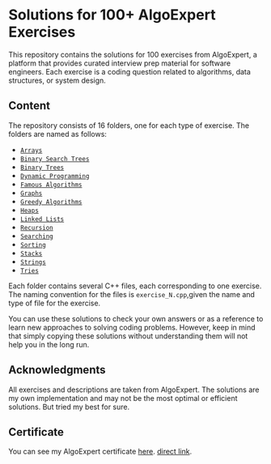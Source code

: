 # Solutions for 100+ AlgoExpert Exercises

This repository contains the solutions for 100 exercises from AlgoExpert, a platform that provides curated interview prep material for software engineers. Each exercise is a coding question related to algorithms, data structures, or system design.

## Content

The repository consists of 16 folders, one for each type of exercise. The folders are named as follows:

- [`Arrays`](https://github.com/JLopez662/Algo-Expert-Answers/tree/main/Arrays)
- [`Binary Search Trees`](https://github.com/JLopez662/Algo-Expert-Answers/tree/main/Binary%20Search%20Trees)
- [`Binary Trees`](https://github.com/JLopez662/Algo-Expert-Answers/tree/main/Binary%20Trees)
- [`Dynamic Programming`](https://github.com/JLopez662/Algo-Expert-Answers/tree/main/Dynamic%20Programming)
- [`Famous Algorithms`](https://github.com/JLopez662/Algo-Expert-Answers/tree/main/Famous%20Algorithms)
- [`Graphs`](https://github.com/JLopez662/Algo-Expert-Answers/tree/main/Graphs)
- [`Greedy Algorithms`](https://github.com/JLopez662/Algo-Expert-Answers/tree/main/Greedy%20Algorithms)
- [`Heaps`](https://github.com/JLopez662/Algo-Expert-Answers/tree/main/Heaps)
- [`Linked Lists`](https://github.com/JLopez662/Algo-Expert-Answers/tree/main/Linked%20Lists)
- [`Recursion`](https://github.com/JLopez662/Algo-Expert-Answers/tree/main/Recursion)
- [`Searching`](https://github.com/JLopez662/Algo-Expert-Answers/tree/main/Searching)
- [`Sorting`](https://github.com/JLopez662/Algo-Expert-Answers/tree/main/Sorting)
- [`Stacks`](https://github.com/JLopez662/Algo-Expert-Answers/tree/main/Stacks)
- [`Strings`](https://github.com/JLopez662/Algo-Expert-Answers/tree/main/Strings)
- [`Tries`](https://github.com/JLopez662/Algo-Expert-Answers/tree/main/Tries)

Each folder contains several C++ files, each corresponding to one exercise. The naming convention for the files is `exercise_N.cpp`,given the name and type of file for the exercise. 


You can use these solutions to check your own answers or as a reference to learn new approaches to solving coding problems. However, keep in mind that simply copying these solutions without understanding them will not help you in the long run.

## Acknowledgments

All exercises and descriptions are taken from AlgoExpert. The solutions are my own implementation and may not be the most optimal or efficient solutions.
But tried my best for sure.


## Certificate

You can see my AlgoExpert certificate [here](https://github.com/JLopez662/Algo-Expert-Answers/blob/main/AlgoExpert_Certificate.pdf).
[direct link](https://certificate.algoexpert.io/AE-0cd38d407d).
